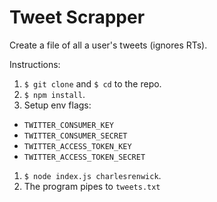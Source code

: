 # Tweet Scrapper

Create a file of all a user's tweets (ignores RTs).

Instructions:

1. `$ git clone` and `$ cd` to the repo.
1. `$ npm install`.
1. Setup env flags:
 - `TWITTER_CONSUMER_KEY`
 - `TWITTER_CONSUMER_SECRET`
 - `TWITTER_ACCESS_TOKEN_KEY`
 - `TWITTER_ACCESS_TOKEN_SECRET`
1. `$ node index.js charlesrenwick`.
1. The program pipes to `tweets.txt`
